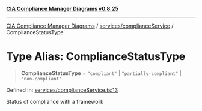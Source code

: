 [**CIA Compliance Manager Diagrams v0.8.25**](../../../README.md)

***

[CIA Compliance Manager Diagrams](../../../modules.md) / [services/complianceService](../README.md) / ComplianceStatusType

# Type Alias: ComplianceStatusType

> **ComplianceStatusType** = `"compliant"` \| `"partially-compliant"` \| `"non-compliant"`

Defined in: [services/complianceService.ts:13](https://github.com/Hack23/cia-compliance-manager/blob/b7816746b3b7f5e02cb18303af9cc6696a8caef9/src/services/complianceService.ts#L13)

Status of compliance with a framework
